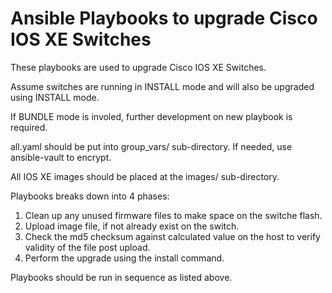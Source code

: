 # Ansible Playbooks to upgrade Cisco IOS XE Switches

These playbooks are used to upgrade Cisco IOS XE Switches.

Assume switches are running in INSTALL mode and will also be upgraded using INSTALL mode.

If BUNDLE mode is involed, further development on new playbook is required. 

all.yaml should be put into group_vars/ sub-directory. If needed, use ansible-vault to encrypt.

All IOS XE images should be placed at the images/ sub-directory. 

Playbooks breaks down into 4 phases:
1. Clean up any unused firmware files to make space on the switche flash.
2. Upload image file, if not already exist on the switch.
3. Check the md5 checksum against calculated value on the host to verify validity of the file post upload.
4. Perform the upgrade using the install command.

Playbooks should be run in sequence as listed above. 
